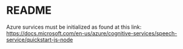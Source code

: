 # README
Azure survices must be initialized as found at this link:
https://docs.microsoft.com/en-us/azure/cognitive-services/speech-service/quickstart-js-node


